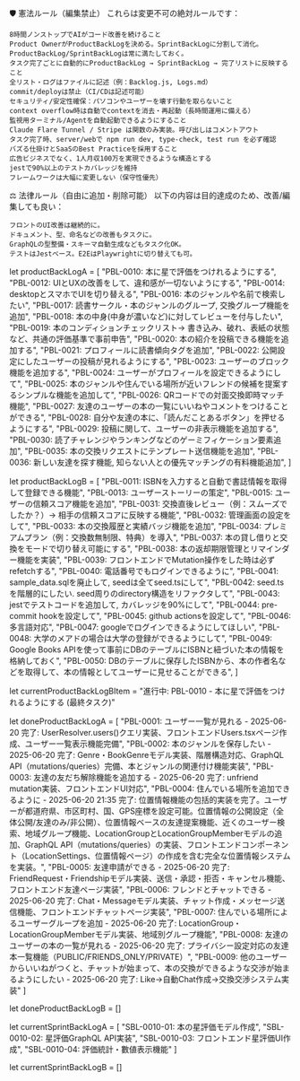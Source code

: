 🛡️ 憲法ルール（編集禁止）
これらは変更不可の絶対ルールです：

    8時間ノンストップでAIがコード改善を続けること
    Product OwnerがProductBackLogを決める。SprintBackLogに分割して消化。
    ProductBackLog/SprintBackLogは常に満たしておく。
    タスク完了ごとに自動的にProductBackLog → SprintBackLog → 完了リストに反映すること
    全リスト・ログはファイルに記述（例：Backlog.js, Logs.md）
    commit/deployは禁止（CI/CDは記述可能）
    セキュリティ/安定性確保：パソコンやユーザーを壊す行動を取らないこと
    context overflow時は自動でcontextを消去・再起動（長時間運用に備える）
    監視用ターミナル/Agentを自動起動できるようにすること
    Claude Flare Tunnel / Stripe は関数のみ実装。呼び出しはコメントアウト
    タスク完了時、server/webで npm run dev, type-check, test run を必ず確認
    バズる仕掛けとSaaSのBest Practiceを採用すること
    広告ビジネスでなく、1人月収100万を実現できるような構造とする
    jestで90%以上のテストカバレッジを維持
    フレームワークは大幅に変更しない（保守性優先）

⚖️ 法律ルール（自由に追加・削除可能）
以下の内容は目的達成のため、改善/編集しても良い：

    フロントのUI改善は継続的に。
    ドキュメント、型、命名などの改善もタスクに。
    GraphQLの型整備・スキーマ自動生成などもタスク化OK。
    テストはJestベース。E2EはPlaywrightに切り替えても可。

<!-- AとBの2つのレポジトリに2つのAI Agentを使って開発をしています. -->
<!-- このレポジトリはBです -->


<!-- productBackLogの先頭から順に実行. 終わったら、doneProductBackLogに移動して -->

<!-- [重要メッセージ] このレポジトリはBなので、productBackLogBを実行してはいけない -->
let productBackLogA = [
  "PBL-0010: 本に星で評価をつけれるようにする",
  "PBL-0012: UIとUXの改善をして、違和感が一切ないようにする",
  "PBL-0014: desktopとスマホでUIを切り替える",
  "PBL-0016: 本のジャンルや名前で検索したい",
  "PBL-0017: 読書サークル・本のジャンルのグループ, 交換グループ機能を追加",
  "PBL-0018: 本の中身(中身が濃いなど)に対してレビューを付与したい",
  "PBL-0019: 本のコンディションチェックリスト→ 書き込み、破れ、表紙の状態など、共通の評価基準で事前申告",
  "PBL-0020: 本の紹介を投稿できる機能を追加する",
  "PBL-0021: プロフィールに読書傾向タグを追加",
  "PBL-0022: 公開設定にしたユーザーの投稿が見れるようにする",
  "PBL-0023: ユーザーのブロック機能を追加する",
  "PBL-0024: ユーザーがプロフィールを設定できるようにして",
  "PBL-0025: 本のジャンルや住んでいる場所が近いフレンドの候補を提案するシンプルな機能を追加して",
  "PBL-0026: QRコードでの対面交換即時マッチ機能",
  "PBL-0027: 友達のユーザーの本の一覧にいいねやコメントをつけることができる",
  "PBL-0028: 自分や友達の本に、「読んだことあるボタン」を押せるようにする",
  "PBL-0029: 投稿に関して、ユーザーの非表示機能を追加する",
  "PBL-0030: 読了チャレンジやランキングなどのゲーミフィケーション要素追加",
  "PBL-0035: 本の交換リクエストにテンプレート送信機能を追加",
  "PBL-0036: 新しい友達を探す機能, 知らない人との優先マッチングの有料機能追加",
]

<!-- [重要メッセージ] このレポジトリは、productBackLogBだけを実行してください -->
let productBackLogB = [
  "PBL-0011: ISBNを入力すると自動で書誌情報を取得して登録できる機能",
  "PBL-0013: ユーザーストーリーの策定",
  "PBL-0015: ユーザーの信頼スコア機能を追加",
  "PBL-0031: 交換直後レビュー（例：スムーズでしたか？）→ 相手の信頼スコアに反映する機能",
  "PBL-0032: 管理画面の設定をして",
  "PBL-0033: 本の交換履歴と実績バッジ機能を追加",
  "PBL-0034: プレミアムプラン（例：交換数無制限、特典）を導入",
  "PBL-0037: 本の貸し借りと交換をモードで切り替え可能にする",
  "PBL-0038: 本の返却期限管理とリマインダー機能を実装",
  "PBL-0039: フロントエンドでMutation操作をした時は必ずrefetchする",
  "PBL-0040: 電話番号でもログインできるように",
  "PBL-0041: sample_data.sqlを廃止して, seedは全てseed.tsにして",
  "PBL-0042: seed.tsを階層的にしたい. seed周りのdirectory構造をリファクタして",
  "PBL-0043: jestでテストコードを追加して, カバレッジを90%にして",
  "PBL-0044: pre-commit hookを設定して",
  "PBL-0045: github actionsを設定して",
  "PBL-0046: 多言語対応",
  "PBL-0047: googleでログインできるようにしてほしい",
  "PBL-0048: 大学のメアドの場合は大学の登録ができるようにして",
  "PBL-0049: Google Books APIを使って事前にDBのテーブルにISBNと紐づいた本の情報を格納しておく",
  "PBL-0050: DBのテーブルに保存したISBNから、本の作者名などを取得して、本の情報としてユーザーに見せることができる",
]

<!-- 常に今のタスクをここに書いて -->
let currentProductBackLogBItem = "進行中: PBL-0010 - 本に星で評価をつけれるようにする  (最終タスク)"

<!-- 変更しない -->
let doneProductBackLogA = [
  "PBL-0001: ユーザー一覧が見れる - 2025-06-20 完了: UserResolver.users()クエリ実装、フロントエンドUsers.tsxページ作成、ユーザー一覧表示機能完備",
  "PBL-0002: 本のジャンルを保存したい - 2025-06-20 完了: Genre・BookGenreモデル実装、階層構造対応、GraphQL API（mutations/queries）完備、本とジャンルの関連付け機能実装",
  "PBL-0003: 友達の友だち解除機能を追加する - 2025-06-20 完了: unfriend mutation実装、フロントエンドUI対応",
  "PBL-0004: 住んでいる場所を追加できるように - 2025-06-20 21:35 完了: 位置情報機能の包括的実装を完了。ユーザーが都道府県、市区町村、国、GPS座標を設定可能。位置情報の公開設定（全体公開/友達のみ/非公開）、位置情報ベースの友達提案機能、近くのユーザー検索、地域グループ機能、LocationGroupとLocationGroupMemberモデルの追加、GraphQL API（mutations/queries）の実装、フロントエンドコンポーネント（LocationSettings、位置情報ページ）の作成を含む完全な位置情報システムを実装。",
  "PBL-0005: 友達申請ができる - 2025-06-20 完了: FriendRequest・Friendshipモデル実装、送信・承認・拒否・キャンセル機能、フロントエンド友達ページ実装",
  "PBL-0006: フレンドとチャットできる - 2025-06-20 完了: Chat・Messageモデル実装、チャット作成・メッセージ送信機能、フロントエンドチャットページ実装",
  "PBL-0007: 住んでいる場所によるユーザーグループを追加 - 2025-06-20 完了: LocationGroup・LocationGroupMemberモデル実装、地域別グループ機能",
  "PBL-0008: 友達のユーザーの本の一覧が見れる - 2025-06-20 完了: プライバシー設定対応の友達本一覧機能（PUBLIC/FRIENDS_ONLY/PRIVATE）",
  "PBL-0009: 他のユーザーからいいねがつくと、チャットが始まって、本の交換ができるような交渉が始まるようにしたい - 2025-06-20 完了: Like→自動Chat作成→交換交渉システム実装"
]

<!-- これを変更して -->
let doneProductBackLogB = []

<!-- 変更しない -->
let currentSprintBackLogA = [
  "SBL-0010-01: 本の星評価モデル作成",
  "SBL-0010-02: 星評価GraphQL API実装", 
  "SBL-0010-03: フロントエンド星評価UI作成",
  "SBL-0010-04: 評価統計・數値表示機能"
]

<!-- これに追加や削除してほしい -->
let currentSprintBackLogB = []
